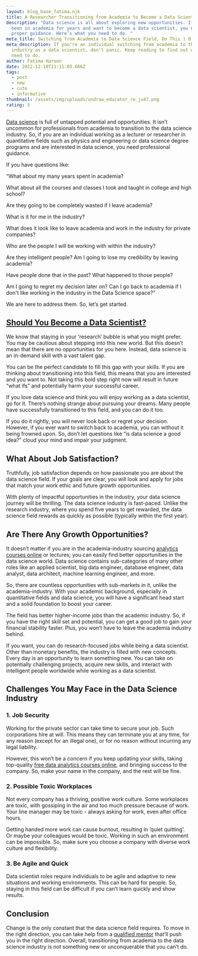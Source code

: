 ```yaml
---
layout: blog_base_fatima.njk
title: A Researcher Transitioning from Academia to Become a Data Scientist? Do This!
description: "Data science is all about exploring new opportunities. If you have
  been in academia for years and want to become a data scientist, you need
  proper guidance. Here’s what you need to do. "
meta_title: Switching from Academia to Data Science Field, Do This | O’Fallon Labs
meta_description: If you’re an individual switching from academia to the
  industry as a data scientist, don’t panic. Keep reading to find out what you
  need to do.
author: Fatima Haroon
date: 2022-12-10T21:11:03.666Z
tags:
  - post
  - new
  - cute
  - informative
thumbnail: /assets/img/uploads/undraw_educator_re_ju47.png
rating: 5
---
```

<!--StartFragment-->

[Data science](https://saeedmirshekari.com/blog/2022-05-14-the-talent-gap-in-data-science-today-and-tomorrow/) is full of untapped potential and opportunities. It isn’t uncommon for professionals from academia to transition to the data science industry. So, if you are an individual working as a lecturer or researcher in quantitative fields such as physics and engineering or data science degree programs and are interested in data science, you need professional guidance. 

If you have questions like:

“What about my many years spent in academia? 

What about all the courses and classes I took and taught in college and high school? 

Are they going to be completely wasted if I leave academia? 

What is it for me in the industry? 

What does it look like to leave academia and work in the industry for private companies? 

Who are the people I will be working with within the industry? 

Are they intelligent people? Am I going to lose my credibility by leaving academia? 

Have people done that in the past? What happened to those people? 

Am I going to regret my decision later on? Can I go back to academia if I don't like working in the industry in the Data Science space?”

We are here to address them. So, let’s get started. 

## [Should You Become a Data Scientist?](https://saeedmirshekari.com/blog/2022-07-30-is-data-science-for-me)﻿

We know that staying in your ‘research’ bubble is what you might prefer. You may be cautious about stepping into this new world. But this doesn’t mean that there are no opportunities for you here. Instead, data science is an in-demand skill with a vast talent gap. 

You can be the perfect candidate to fill this gap with your skills. If you are thinking about transitioning into this field, this means that you are interested and you want to. Not taking this bold step right now will result in future “what ifs” and potentially harm your successful career. 

If you love data science and think you will enjoy working as a data scientist, go for it. There’s nothing strange about pursuing your dreams. Many people have successfully transitioned to this field, and you can do it too. 

If you do it rightly, you will never look back or regret your decision. However, if you ever want to switch back to academia, you can without it being frowned upon. So, don’t let questions like “is data science a good idea?” cloud your mind and impair your judgment. 

<h2> What About Job Satisfaction?</h2>

Truthfully, job satisfaction depends on how passionate you are about the data science field. If your goals are clear, you will look and apply for jobs that match your work ethic and future growth opportunities. 

With plenty of impactful opportunities in the industry, your data science journey will be thrilling. The data science industry is fast-paced. Unlike the research industry, where you spend five years to get rewarded, the data science field rewards as quickly as possible (typically within the first year). 

<h2>Are There Any Growth Opportunities?</h2>

It doesn’t matter if you are in the academia-industry sourcing [analytics courses online](https://saeedmirshekari.com/coaching-plan/) or lectures; you can easily find better opportunities in the data science world. Data science contains sub-categories of many other roles like an applied scientist, big data engineer, database engineer, data analyst, data architect, machine learning engineer, and more. 

So, there are countless opportunities with sub-markets in it, unlike the academia-industry. With your academic background, especially in quantitative fields and data science, you will have a significant head start and a solid foundation to boost your career. 

The field has better higher-income jobs than the academic industry. So, if you have the right skill set and potential, you can get a good job to gain your financial stability faster. Plus, you won’t have to leave the academia industry behind. 

If you want, you can do research-focused jobs while being a data scientist. Other than monetary benefits, the industry is filled with new concepts. Every day is an opportunity to learn something new. You can take on potentially challenging projects, acquire new skills, and interact with intelligent people worldwide while working as a data scientist. 

<h2>Challenges You May Face in the Data Science Industry</h2>

<h3>1. Job Security</h3>

Working for the private sector can take time to secure your job. Such corporations hire at will. This means they can terminate you at any time, for any reason (except for an illegal one), or for no reason without incurring any legal liability. 

However, this won’t be a concern if you keep updating your skills, taking top-quality [free data analytics courses online](https://saeedmirshekari.com/ecourse-bdsf/), and bringing success to the company. So, make your name in the company, and the rest will be fine. 

<h3>2. Possible Toxic Workplaces</h3>

Not every company has a thriving, positive work culture. Some workplaces are toxic, with gossiping in the air and too much pressure because of work. Your line manager may be toxic - always asking for work, even after office hours. 

Getting handed more work can cause burnout, resulting in ‘quiet quitting’. Or maybe your colleagues would be toxic. Working in such an environment can be impossible. So, make sure you choose a company with diverse work culture and flexibility. 

<h3>3. Be Agile and Quick</h3>

Data scientist roles require individuals to be agile and adaptive to new situations and working environments. This can be hard for people. So, staying in this field can be difficult if you can’t learn quickly and show results. 

<h2>Conclusion</h2>

Change is the only constant that the data science field requires. To move in the right direction, you can take help from a [qualified mentor](https://saeedmirshekari.com/blog/2022-05-13-mentoring-is-a-road-trip-a-personal-story/) that’ll push you in the right direction. Overall, transitioning from academia to the data science industry is not something new or unconquerable that you can’t do.

<!--EndFragment-->